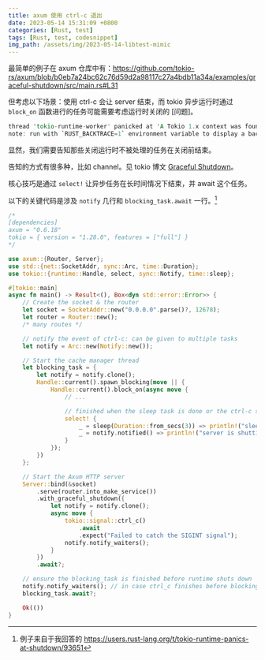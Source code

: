 ```yaml
---
title: axum 使用 ctrl-c 退出
date: 2023-05-14 15:31:09 +0800
categories: [Rust, test]
tags: [Rust, test, codesnippet]
img_path: /assets/img/2023-05-14-libtest-mimic
---
```


最简单的例子在 axum 仓库中有：<https://github.com/tokio-rs/axum/blob/b0eb7a24bc62c76d59d2a98117c27a4bdb11a34a/examples/graceful-shutdown/src/main.rs#L31>

但考虑以下场景：使用 ctrl-c 会让 server 结束，而 tokio 异步运行时通过 `block_on` 函数进行的任务可能需要考虑运行时关闭的 [问题]。

```rust
thread 'tokio-runtime-worker' panicked at 'A Tokio 1.x context was found, but it is being shutdown.', ...
note: run with `RUST_BACKTRACE=1` environment variable to display a backtrace
```

显然，我们需要告知那些关闭运行时不被处理的任务在关闭前结束。

告知的方式有很多种，比如 channel。见 tokio 博文 [Graceful Shutdown](https://tokio.rs/tokio/topics/shutdown)。

核心技巧是通过 `select!` 让异步任务在长时间情况下结束，并 await 这个任务。

以下的关键代码是涉及 `notify` 几行和 `blocking_task.await` 一行。[^src]

```rust
/*
[dependencies]
axum = "0.6.18"
tokio = { version = "1.28.0", features = ["full"] }
*/

use axum::{Router, Server};
use std::{net::SocketAddr, sync::Arc, time::Duration};
use tokio::{runtime::Handle, select, sync::Notify, time::sleep};

#[tokio::main]
async fn main() -> Result<(), Box<dyn std::error::Error>> {
    // Create the socket & the router
    let socket = SocketAddr::new("0.0.0.0".parse()?, 12678);
    let router = Router::new();
    /* many routes */

    // notify the event of ctrl-c: can be given to multiple tasks
    let notify = Arc::new(Notify::new());

    // Start the cache manager thread
    let blocking_task = {
        let notify = notify.clone();
        Handle::current().spawn_blocking(move || {
            Handle::current().block_on(async move {
                // ...

                // finished when the sleep task is done or the ctrl-c signal is notified
                select! {
                    _ = sleep(Duration::from_secs(3)) => println!("sleep done"),
                    _ = notify.notified() => println!("server is shutting down"),
                }
            });
        })
    };

    // Start the Axum HTTP server
    Server::bind(&socket)
        .serve(router.into_make_service())
        .with_graceful_shutdown({
            let notify = notify.clone();
            async move {
                tokio::signal::ctrl_c()
                    .await
                    .expect("Failed to catch the SIGINT signal");
                notify.notify_waiters();
            }
        })
        .await?;

    // ensure the blocking_task is finished before runtime shuts down
    notify.notify_waiters(); // in case ctrl_c finishes before blocking_task
    blocking_task.await?;

    Ok(())
}
```

[^src]: 例子来自于我回答的 <https://users.rust-lang.org/t/tokio-runtime-panics-at-shutdown/93651>
